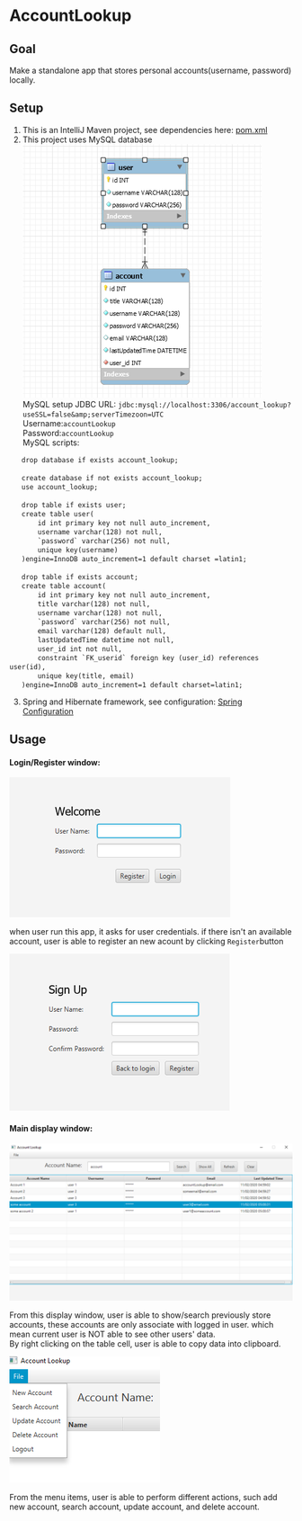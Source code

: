 # AccountLookup
## Goal
Make a standalone app that stores personal accounts(username, password) locally.  

## Setup
1. This is an IntelliJ Maven project, see dependencies here: [pom.xml](https://github.com/zhenhua-cai/AccountLookup/blob/master/pom.xml)
2. This project uses MySQL database  
![Database-tables-relations](https://github.com/zhenhua-cai/AccountLookup/blob/master/src/main/resources/database_tables_realations.png?raw=true)  
MySQL setup 
 JDBC URL:
            ```
             jdbc:mysql://localhost:3306/account_lookup?useSSL=false&amp;serverTimezoon=UTC  
            ```  
 Username:```accountLookup```  
 Password:```accountLookup```  
 MySQL scripts:
 ```
    drop database if exists account_lookup;
    
    create database if not exists account_lookup; 
    use account_lookup;
    
    drop table if exists user;
    create table user(
    	id int primary key not null auto_increment,
        username varchar(128) not null,
        `password` varchar(256) not null,
        unique key(username)
    )engine=InnoDB auto_increment=1 default charset =latin1;
    
    drop table if exists account;
    create table account(
    	id int primary key not null auto_increment,
        title varchar(128) not null,
        username varchar(128) not null,
        `password` varchar(256) not null,
        email varchar(128) default null,
        lastUpdatedTime datetime not null,
        user_id int not null,
        constraint `FK_userid` foreign key (user_id) references user(id),
        unique key(title, email)
    )engine=InnoDB auto_increment=1 default charset=latin1;

```
 3. Spring and Hibernate framework, see configuration: [Spring Configuration](https://github.com/zhenhua-cai/AccountLookup/blob/master/src/main/resources/spring-config.xml)
            
## Usage
#### Login/Register window:

![loginpage](https://github.com/zhenhua-cai/AccountLookup/blob/master/src/main/resources/loginwindow.png?raw=true)  

when user run this app, it asks for user credentials. if there isn't an available account, user is able to register an new acount by clicking ```Register```button  

![registerpage](https://github.com/zhenhua-cai/AccountLookup/blob/master/src/main/resources/registerwindow.png?raw=true)  

#### Main display window:

![displaypage](https://github.com/zhenhua-cai/AccountLookup/blob/master/src/main/resources/displaywindow.png?raw=true)  

From this display window, user is able to show/search previously store accounts, these accounts are only associate with logged in user. which mean
current user is NOT able to see other users' data.  
By right clicking on the table cell, user is able to copy data into clipboard.  

![menu](https://github.com/zhenhua-cai/AccountLookup/blob/master/src/main/resources/menu.png?raw=true)  

From the menu items, user is able to perform different actions, such add new account, search account, update account, and delete account.


